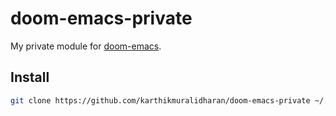# doom-emacs-private

My private module for [doom-emacs](https://github.com/karthikmuralidharan/doom-emacs).

## Install

``` sh
git clone https://github.com/karthikmuralidharan/doom-emacs-private ~/.config/doom
```
